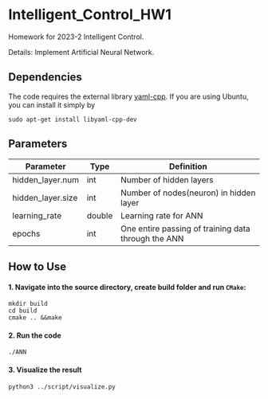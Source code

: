 # Intelligent_Control_HW1
Homework for 2023-2 Intelligent Control.

Details: Implement Artificial Neural Network.

## Dependencies
The code requires the external library [yaml-cpp](https://github.com/jbeder/yaml-cpp). If you are using Ubuntu, you can install it simply by
```shell script
sudo apt-get install libyaml-cpp-dev 
```
## Parameters
 | Parameter             | Type   | Definition                                              |
 | ---------------       | ------ | --------------------------------------------------------|
 | hidden_layer.num      | int    | Number of hidden layers                                 |
 | hidden_layer.size     | int    | Number of nodes(neuron) in hidden layer                 |
 | learning_rate         | double | Learning rate for ANN                                   |
 | epochs                | int    | One entire passing of training data through the ANN     |

## How to Use
#### 1. Navigate into the source directory, create build folder and run `CMake`:

```shell script
mkdir build
cd build
cmake .. &&make
```
#### 2. Run the code
```shell script
./ANN
```
#### 3. Visualize the result
```shell script
python3 ../script/visualize.py 
```
